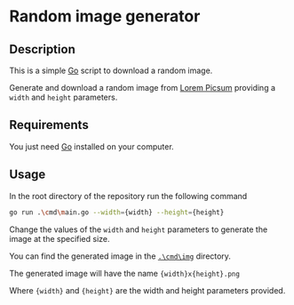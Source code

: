 # Random image generator

## Description

This is a simple [Go](https://go.dev) script to download a random image.

Generate and download a random image from [Lorem Picsum](https://picsum.photos/) providing a `width` and `height` parameters.

## Requirements

You just need [Go](https://go.dev/dl/) installed on your computer.

## Usage

In the root directory of the repository run the following command

```sh
go run .\cmd\main.go --width={width} --height={height}
```

Change the values of the `width` and `height` parameters to generate the image at the specified size.

You can find the generated image in the [`.\cmd\img`](./cmd/img) directory.

The generated image will have the name `{width}x{height}.png`

Where `{width}` and `{height}` are the width and height parameters provided.
